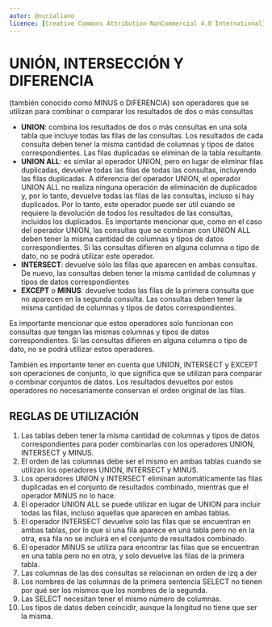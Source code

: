 ```yaml
---
autor: @nurialiano
licence: [Creative Commons Attribution-NonCommercial 4.0 International](https://creativecommons.org/licenses/by-nc/4.0/legalcode)
---
```


# UNIÓN, INTERSECCIÓN Y DIFERENCIA

(también conocido como MINUS o DIFERENCIA) son operadores que se utilizan para combinar o comparar los resultados de dos o más consultas

- **UNION**: combina los resultados de dos o más consultas en una sola tabla que incluye todas las filas de las consultas. Los resultados de cada consulta deben tener la misma cantidad de columnas y tipos de datos correspondientes. Las filas duplicadas se eliminan de la tabla resultante.
- **UNION ALL**: es similar al operador UNION, pero en lugar de eliminar filas duplicadas, devuelve todas las filas de todas las consultas, incluyendo las filas duplicadas.
A diferencia del operador UNION, el operador UNION ALL no realiza ninguna operación de eliminación de duplicados y, por lo tanto, devuelve todas las filas de las consultas, incluso si hay duplicados. Por lo tanto, este operador puede ser útil cuando se requiere la devolución de todos los resultados de las consultas, incluidos los duplicados.
Es importante mencionar que, como en el caso del operador UNION, las consultas que se combinan con UNION ALL deben tener la misma cantidad de columnas y tipos de datos correspondientes. Si las consultas difieren en alguna columna o tipo de dato, no se podrá utilizar este operador.
- **INTERSECT**: devuelve sólo las filas que aparecen en ambas consultas. De nuevo, las consultas deben tener la misma cantidad de columnas y tipos de datos correspondientes
- **EXCEPT** o **MINUS**: devuelve todas las filas de la primera consulta que no aparecen en la segunda consulta. Las consultas deben tener la misma cantidad de columnas y tipos de datos correspondientes.

Es importante mencionar que estos operadores solo funcionan con consultas que tengan las mismas columnas y tipos de datos correspondientes. Si las consultas difieren en alguna columna o tipo de dato, no se podrá utilizar estos operadores.

También es importante tener en cuenta que UNION, INTERSECT y EXCEPT son operaciones de conjunto, lo que significa que se utilizan para comparar o combinar conjuntos de datos. Los resultados devueltos por estos operadores no necesariamente conservan el orden original de las filas.

## REGLAS DE UTILIZACIÓN

1. Las tablas deben tener la misma cantidad de columnas y tipos de datos correspondientes para poder combinarlas con los operadores UNION, INTERSECT y MINUS.
2. El orden de las columnas debe ser el mismo en ambas tablas cuando se utilizan los operadores UNION, INTERSECT y MINUS.
3. Los operadores UNION y INTERSECT eliminan automáticamente las filas duplicadas en el conjunto de resultados combinado, mientras que el operador MINUS no lo hace.
4. El operador UNION ALL se puede utilizar en lugar de UNION para incluir todas las filas, incluso aquellas que aparecen en ambas tablas.
5. El operador INTERSECT devuelve solo las filas que se encuentran en ambas tablas, por lo que si una fila aparece en una tabla pero no en la otra, esa fila no se incluirá en el conjunto de resultados combinado.
6. El operador MINUS se utiliza para encontrar las filas que se encuentran en una tabla pero no en otra, y solo devuelve las filas de la primera tabla.
7. Las columnas de las dos consultas se relacionan en orden de izq a der
8. Los nombres de las columnas de la primera sentencia SELECT no tienen por qué ser los mismos que los nombres de la segunda. 
9. Las SELECT necesitan tener el mismo número de columnas.
10. Los tipos de datos deben coincidir, aunque la longitud no tiene que ser la misma.